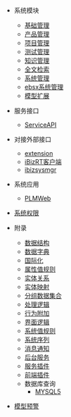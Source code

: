 * <i class="fa fa-th-list"></i> 系统模块
  * [基础管理](module/Base)
  * [产品管理](module/ProdMgmt)
  * [项目管理](module/ProjMgmt)
  * [测试管理](module/TestMgmt)
  * [知识管理](module/Wiki)
  * [全文检索](module/FTR)
  * [系统管理](module/ibizsysmgr)
  * [ebsx系统管理](module/ebsx)
  * [模型扩展](module/extension)

* <i class="fa fa-usb"></i> 服务接口
  * [ServiceAPI](api/ServiceAPI/ServiceAPI)

* <i class="fa fa-plug"></i> 对接外部接口
  * [extension](client/extension/extension)
  * [iBizRT客户端](client/iBizRTClient/iBizRTClient)
  * [ibizsysmgr](client/ibizsysmgr/ibizsysmgr)

* <i class="fa fa-desktop"></i> 系统应用
  * [PLMWeb](app/plmweb)

* [<i class="fa-solid fa-shield-halved"></i> 系统权限](index/security_index)

* <i class="fa fa-paperclip"></i> 附录
  * [数据结构](index/scheme_index)
  * [数据字典](index/dictionary_index)
  * [国际化](i18n/i18n_res)
  * [属性值规则](index/value_rule_index)
  * [实体关系](index/der_index)
  * [实体映射](index/demap_index)
  * [分组数据集合](index/group_dataset_index)
  * [处理逻辑](index/logic_index)
  * [行为附加](index/action_logic_index)
  * [界面逻辑](index/ui_logic_index)
  * [系统值规则](index/sys_value_rule_index)
  * [系统序列](index/sequence_index)
  * [消息通知](index/notify_index)
  * [后台服务](index/task_index)
  * [服务插件](index/sfplugin_index)
  * [前端插件](index/pfplugin_index)
  * 数据库查询
    * [MYSQL5](index/MYSQL5_db_query_index)
* [<i class="fa fa-warning" /></i> 模型预警](index/warn_index)